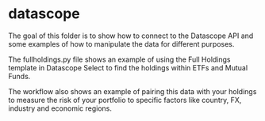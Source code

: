 # datascope

The goal of this folder is to show how to connect to the Datascope API and some examples of how to manipulate the data for different purposes. 

The fullholdings.py file shows an example of using the Full Holdings template in Datascope Select to find the holdings within ETFs and Mutual Funds.

The workflow also shows an example of pairing this data with your holdings to measure the risk of your portfolio to specific factors like country, FX, industry and economic regions. 
